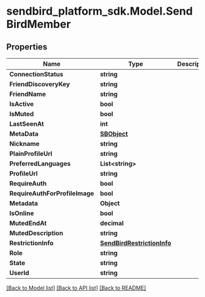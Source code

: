 
# sendbird_platform_sdk.Model.SendBirdMember

## Properties

Name | Type | Description | Notes
------------ | ------------- | ------------- | -------------
**ConnectionStatus** | **string** |  | [optional] 
**FriendDiscoveryKey** | **string** |  | [optional] 
**FriendName** | **string** |  | [optional] 
**IsActive** | **bool** |  | [optional] 
**IsMuted** | **bool** |  | [optional] 
**LastSeenAt** | **int** |  | [optional] 
**MetaData** | [**SBObject**](SBObject.md) |  | [optional] 
**Nickname** | **string** |  | [optional] 
**PlainProfileUrl** | **string** |  | [optional] 
**PreferredLanguages** | **List&lt;string&gt;** |  | [optional] 
**ProfileUrl** | **string** |  | [optional] 
**RequireAuth** | **bool** |  | [optional] 
**RequireAuthForProfileImage** | **bool** |  | [optional] 
**Metadata** | **Object** |  | [optional] 
**IsOnline** | **bool** |  | [optional] 
**MutedEndAt** | **decimal** |  | [optional] 
**MutedDescription** | **string** |  | [optional] 
**RestrictionInfo** | [**SendBirdRestrictionInfo**](SendBirdRestrictionInfo.md) |  | [optional] 
**Role** | **string** |  | [optional] 
**State** | **string** |  | [optional] 
**UserId** | **string** |  | [optional] 

[[Back to Model list]](../README.md#documentation-for-models)
[[Back to API list]](../README.md#documentation-for-api-endpoints)
[[Back to README]](../README.md)

